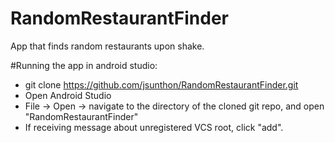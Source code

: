 # RandomRestaurantFinder
App that finds random restaurants upon shake.

#Running the app in android studio:
* git clone https://github.com/jsunthon/RandomRestaurantFinder.git
* Open Android Studio
* File -> Open -> navigate to the directory of the cloned git repo, and open "RandomRestaurantFinder"
* If receiving message about unregistered VCS root, click "add".

